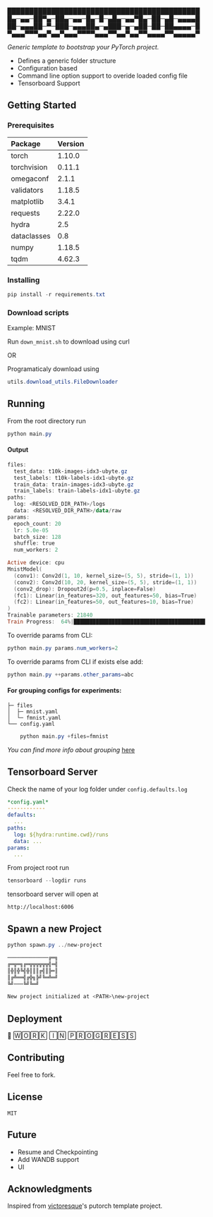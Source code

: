 
████████████████████████████████████████████
█▄─▄▄─██▀▄─██▄─▄▄─█▄─█─▄█▄─▄▄▀█▄─██─▄█─▄▄▄▄█
██─▄▄▄██─▀─███─▄▄▄██▄─▄███─▄─▄██─██─██▄▄▄▄─█
▀▄▄▄▀▀▀▄▄▀▄▄▀▄▄▄▀▀▀▀▄▄▄▀▀▄▄▀▄▄▀▀▄▄▄▄▀▀▄▄▄▄▄▀


*Generic template to bootstrap your PyTorch project.*

* Defines a generic folder structure
* Configuration based 
* Command line option support to overide loaded config file
* Tensorboard Support


## Getting Started



### Prerequisites

| Package     | Version      |
|:----------------|:---------------|
| torch| 1.10.0 |
| torchvision| 0.11.1 |
| omegaconf| 2.1.1 |
| validators| 1.18.5 |
| matplotlib|3.4.1 |
| requests|2.22.0 |
| hydra| 2.5 |
| dataclasses| 0.8 |
| numpy| 1.18.5 |
| tqdm| 4.62.3 |


### Installing

```powershell
pip install -r requirements.txt
```



### Download scripts

Example: MNIST

Run `down_mnist.sh` to download using curl

OR 

Programaticaly download using 
```powershell
utils.download_utils.FileDownloader
```


## Running 

From the root directory run

```powershell
python main.py
```


#### Output

```powershell
files:
  test_data: t10k-images-idx3-ubyte.gz
  test_labels: t10k-labels-idx1-ubyte.gz
  train_data: train-images-idx3-ubyte.gz
  train_labels: train-labels-idx1-ubyte.gz
paths:
  log: <RESOLVED_DIR_PATH>/logs
  data: <RESOLVED_DIR_PATH>/data/raw
params:
  epoch_count: 20
  lr: 5.0e-05
  batch_size: 128
  shuffle: true
  num_workers: 2

Active device: cpu
MnistModel(
  (conv1): Conv2d(1, 10, kernel_size=(5, 5), stride=(1, 1))
  (conv2): Conv2d(10, 20, kernel_size=(5, 5), stride=(1, 1))
  (conv2_drop): Dropout2d(p=0.5, inplace=False)
  (fc1): Linear(in_features=320, out_features=50, bias=True)
  (fc2): Linear(in_features=50, out_features=10, bias=True)
)
Trainable parameters: 21840
Train Progress:  64%|█████████████████████████████████████████▋                       | 301/469 [00:15<00:08, 19.13it/s]
```

To override params from CLI:

```powershell
python main.py params.num_workers=2
```

To override params from CLI if exists else add:

```powershell
python main.py ++params.other_params=abc
```


#### For grouping configs for experiments:
<div style='page-break-after: always'></div>


```
├─ files
│  ├─ mnist.yaml
│  └─ fmnist.yaml
└── config.yaml
```

```powershell
    python main.py +files=fmnist
```
*You can find more info about grouping* <a href="https://hydra.cc/docs/tutorials/basic/your_first_app/config_groups/" target="_blank">here</a>




## Tensorboard Server

Check the name of your log folder under `config.defaults.log`

```yaml
*config.yaml*
------------
defaults:
  ...
paths:
  log: ${hydra:runtime.cwd}/runs
  data: ...
params:
  ...
```


From project root run
```powershell
tensorboard --logdir runs
```

tensorboard server will open at

    http://localhost:6006


## Spawn a new Project


```powershell
python spawn.py ../new-project
```
```powershell
─────────────╔═╗
╔═╦═╗╔═╦╦╦╦╦╦╣═╣
║╬║╬╚╣╬║║║╔╣║╠═║
║╔╩══╣╔╬╗╠╝╚═╩═╝
╚╝───╚╝╚═╝

New project initialized at <PATH>\new-project
```


## Deployment

 🚧 🅆🄾🅁🄺 🄸🄽 🄿🅁🄾🄶🅁🄴🅂🅂
    
## Contributing

Feel free to fork.

## License

    MIT

## Future

 * Resume and Checkpointing
 * Add WANDB support
 * UI

## Acknowledgments

  Inspired from <a href="https://github.com/victoresque/pytorch-template" target="_blank">victoresque</a>'s putorch template project.
